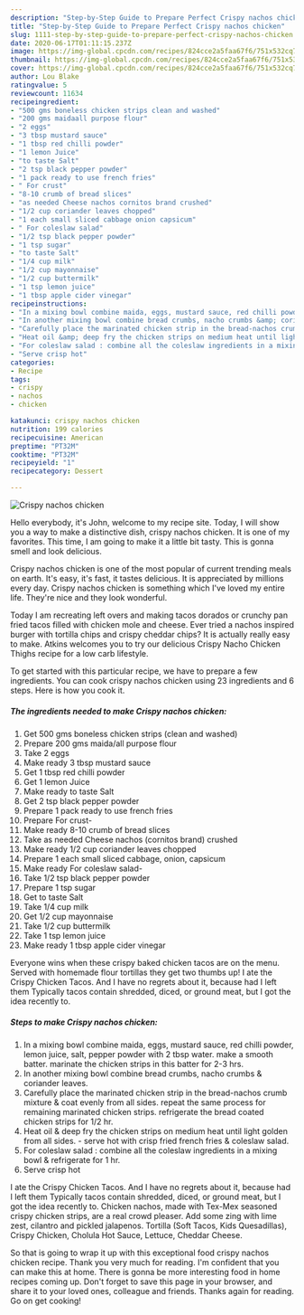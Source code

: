 ```yaml
---
description: "Step-by-Step Guide to Prepare Perfect Crispy nachos chicken"
title: "Step-by-Step Guide to Prepare Perfect Crispy nachos chicken"
slug: 1111-step-by-step-guide-to-prepare-perfect-crispy-nachos-chicken
date: 2020-06-17T01:11:15.237Z
image: https://img-global.cpcdn.com/recipes/824cce2a5faa67f6/751x532cq70/crispy-nachos-chicken-recipe-main-photo.jpg
thumbnail: https://img-global.cpcdn.com/recipes/824cce2a5faa67f6/751x532cq70/crispy-nachos-chicken-recipe-main-photo.jpg
cover: https://img-global.cpcdn.com/recipes/824cce2a5faa67f6/751x532cq70/crispy-nachos-chicken-recipe-main-photo.jpg
author: Lou Blake
ratingvalue: 5
reviewcount: 11634
recipeingredient:
- "500 gms boneless chicken strips clean and washed"
- "200 gms maidaall purpose flour"
- "2 eggs"
- "3 tbsp mustard sauce"
- "1 tbsp red chilli powder"
- "1 lemon Juice"
- "to taste Salt"
- "2 tsp black pepper powder"
- "1 pack ready to use french fries"
- " For crust"
- "8-10 crumb of bread slices"
- "as needed Cheese nachos cornitos brand crushed"
- "1/2 cup coriander leaves chopped"
- "1 each small sliced cabbage onion capsicum"
- " For coleslaw salad"
- "1/2 tsp black pepper powder"
- "1 tsp sugar"
- "to taste Salt"
- "1/4 cup milk"
- "1/2 cup mayonnaise"
- "1/2 cup buttermilk"
- "1 tsp lemon juice"
- "1 tbsp apple cider vinegar"
recipeinstructions:
- "In a mixing bowl combine maida, eggs, mustard sauce, red chilli powder, lemon juice, salt, pepper powder with 2 tbsp water. make a smooth batter. marinate the chicken strips in this batter for 2-3 hrs."
- "In another mixing bowl combine bread crumbs, nacho crumbs &amp; coriander leaves."
- "Carefully place the marinated chicken strip in the bread-nachos crumb mixture &amp; coat evenly from all sides. repeat the same process for remaining marinated chicken strips. refrigerate the bread coated chicken strips for 1/2 hr."
- "Heat oil &amp; deep fry the chicken strips on medium heat until light golden from all sides.  serve hot with crisp fried french fries &amp; coleslaw salad."
- "For coleslaw salad : combine all the coleslaw ingredients in a mixing bowl &amp; refrigerate for 1 hr."
- "Serve crisp hot"
categories:
- Recipe
tags:
- crispy
- nachos
- chicken

katakunci: crispy nachos chicken 
nutrition: 199 calories
recipecuisine: American
preptime: "PT32M"
cooktime: "PT32M"
recipeyield: "1"
recipecategory: Dessert

---
```



![Crispy nachos chicken](https://img-global.cpcdn.com/recipes/824cce2a5faa67f6/751x532cq70/crispy-nachos-chicken-recipe-main-photo.jpg)

Hello everybody, it's John, welcome to my recipe site. Today, I will show you a way to make a distinctive dish, crispy nachos chicken. It is one of my favorites. This time, I am going to make it a little bit tasty. This is gonna smell and look delicious.

Crispy nachos chicken is one of the most popular of current trending meals on earth. It's easy, it's fast, it tastes delicious. It is appreciated by millions every day. Crispy nachos chicken is something which I've loved my entire life. They're nice and they look wonderful.

Today I am recreating left overs and making tacos dorados or crunchy pan fried tacos filled with chicken mole and cheese. Ever tried a nachos inspired burger with tortilla chips and crispy cheddar chips? It is actually really easy to make. Atkins welcomes you to try our delicious Crispy Nacho Chicken Thighs recipe for a low carb lifestyle.


To get started with this particular recipe, we have to prepare a few ingredients. You can cook crispy nachos chicken using 23 ingredients and 6 steps. Here is how you cook it.

<!--inarticleads1-->

##### The ingredients needed to make Crispy nachos chicken:

1. Get 500 gms boneless chicken strips (clean and washed)
1. Prepare 200 gms maida/all purpose flour
1. Take 2 eggs
1. Make ready 3 tbsp mustard sauce
1. Get 1 tbsp red chilli powder
1. Get 1 lemon Juice
1. Make ready to taste Salt
1. Get 2 tsp black pepper powder
1. Prepare 1 pack ready to use french fries
1. Prepare  For crust-
1. Make ready 8-10 crumb of bread slices
1. Take as needed Cheese nachos (cornitos brand) crushed
1. Make ready 1/2 cup coriander leaves chopped
1. Prepare 1 each small sliced cabbage, onion, capsicum
1. Make ready  For coleslaw salad-
1. Take 1/2 tsp black pepper powder
1. Prepare 1 tsp sugar
1. Get to taste Salt
1. Take 1/4 cup milk
1. Get 1/2 cup mayonnaise
1. Take 1/2 cup buttermilk
1. Take 1 tsp lemon juice
1. Make ready 1 tbsp apple cider vinegar


Everyone wins when these crispy baked chicken tacos are on the menu. Served with homemade flour tortillas they get two thumbs up! I ate the Crispy Chicken Tacos. And I have no regrets about it, because had I left them Typically tacos contain shredded, diced, or ground meat, but I got the idea recently to. 

<!--inarticleads2-->

##### Steps to make Crispy nachos chicken:

1. In a mixing bowl combine maida, eggs, mustard sauce, red chilli powder, lemon juice, salt, pepper powder with 2 tbsp water. make a smooth batter. marinate the chicken strips in this batter for 2-3 hrs.
1. In another mixing bowl combine bread crumbs, nacho crumbs &amp; coriander leaves.
1. Carefully place the marinated chicken strip in the bread-nachos crumb mixture &amp; coat evenly from all sides. repeat the same process for remaining marinated chicken strips. refrigerate the bread coated chicken strips for 1/2 hr.
1. Heat oil &amp; deep fry the chicken strips on medium heat until light golden from all sides.  - serve hot with crisp fried french fries &amp; coleslaw salad.
1. For coleslaw salad : combine all the coleslaw ingredients in a mixing bowl &amp; refrigerate for 1 hr.
1. Serve crisp hot


I ate the Crispy Chicken Tacos. And I have no regrets about it, because had I left them Typically tacos contain shredded, diced, or ground meat, but I got the idea recently to. Chicken nachos, made with Tex-Mex seasoned crispy chicken strips, are a real crowd pleaser. Add some zing with lime zest, cilantro and pickled jalapenos. Tortilla (Soft Tacos, Kids Quesadillas), Crispy Chicken, Cholula Hot Sauce, Lettuce, Cheddar Cheese. 

So that is going to wrap it up with this exceptional food crispy nachos chicken recipe. Thank you very much for reading. I'm confident that you can make this at home. There is gonna be more interesting food in home recipes coming up. Don't forget to save this page in your browser, and share it to your loved ones, colleague and friends. Thanks again for reading. Go on get cooking!
